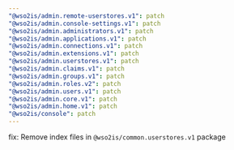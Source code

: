 ```yaml
---
"@wso2is/admin.remote-userstores.v1": patch
"@wso2is/admin.console-settings.v1": patch
"@wso2is/admin.administrators.v1": patch
"@wso2is/admin.applications.v1": patch
"@wso2is/admin.connections.v1": patch
"@wso2is/admin.extensions.v1": patch
"@wso2is/admin.userstores.v1": patch
"@wso2is/admin.claims.v1": patch
"@wso2is/admin.groups.v1": patch
"@wso2is/admin.roles.v2": patch
"@wso2is/admin.users.v1": patch
"@wso2is/admin.core.v1": patch
"@wso2is/admin.home.v1": patch
"@wso2is/console": patch
---
```


fix: Remove index files in `@wso2is/common.userstores.v1` package
